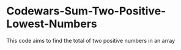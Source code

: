 # Codewars-Sum-Two-Positive-Lowest-Numbers
This code aims to find the total of two positive numbers in an array
